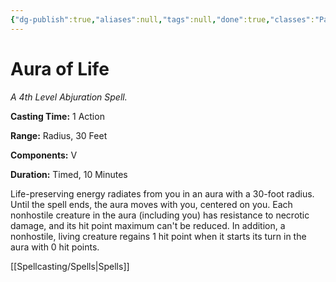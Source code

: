 ```yaml
---
{"dg-publish":true,"aliases":null,"tags":null,"done":true,"classes":"Paladin,","spellLevel":4,"school":"Abjuration","source":"PHB","permalink":"/spells/aura-of-life/","dgHomeLink":false,"dgPassFrontmatter":true}
---
```


# Aura of Life
*A 4th Level Abjuration Spell.*

**Casting Time:** 1 Action

**Range:** Radius, 30 Feet

**Components:** V 

**Duration:** Timed, 10 Minutes

Life-preserving energy radiates from you in an aura with a 30-foot radius. Until the spell ends, the aura moves with you, centered on you. Each nonhostile creature in the aura (including you) has resistance to necrotic damage, and its hit point maximum can't be reduced. In addition, a nonhostile, living creature regains 1 hit point when it starts its turn in the aura with 0 hit points.

[[Spellcasting/Spells|Spells]]